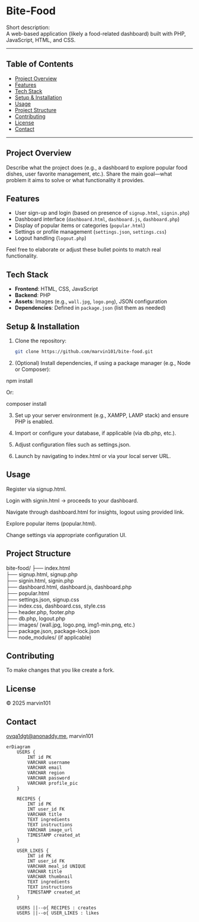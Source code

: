 # Bite-Food

Short description:  
A web-based application (likely a food-related dashboard) built with PHP, JavaScript, HTML, and CSS.

---

##  Table of Contents
- [Project Overview](#project-overview)  
- [Features](#features)  
- [Tech Stack](#tech-stack)  
- [Setup & Installation](#setup--installation)  
- [Usage](#usage)  
- [Project Structure](#project-structure)  
- [Contributing](#contributing)  
- [License](#license)  
- [Contact](#contact)

---

## Project Overview  
Describe what the project does (e.g., a dashboard to explore popular food dishes, user favorite management, etc.). Share the main goal—what problem it aims to solve or what functionality it provides.

## Features  
- User sign-up and login (based on presence of `signup.html`, `signin.php`)  
- Dashboard interface (`dashboard.html`, `dashboard.js`, `dashboard.php`)  
- Display of popular items or categories (`popular.html`)  
- Settings or profile management (`settings.json`, `settings.css`)  
- Logout handling (`logout.php`)  

Feel free to elaborate or adjust these bullet points to match real functionality.

## Tech Stack  
- **Frontend**: HTML, CSS, JavaScript  
- **Backend**: PHP  
- **Assets**: Images (e.g., `wall.jpg`, `logo.png`), JSON configuration  
- **Dependencies**: Defined in `package.json` (list them as needed)

## Setup & Installation  
1. Clone the repository:  
   ```bash
   git clone https://github.com/marvin101/bite-food.git

2. (Optional) Install dependencies, if using a package manager (e.g., Node or Composer):

npm install

Or:

composer install


3. Set up your server environment (e.g., XAMPP, LAMP stack) and ensure PHP is enabled.


4. Import or configure your database, if applicable (via db.php, etc.).


5. Adjust configuration files such as settings.json.


6. Launch by navigating to index.html or via your local server URL.



## Usage

Register via signup.html.

Login with signin.html → proceeds to your dashboard.

Navigate through dashboard.html for insights, logout using provided link.

Explore popular items (popular.html).

Change settings via appropriate configuration UI.


## Project Structure

bite-food/
├── index.html  
├── signup.html, signup.php  
├── signin.html, signin.php  
├── dashboard.html, dashboard.js, dashboard.php  
├── popular.html  
├── settings.json, signup.css  
├── index.css, dashboard.css, style.css  
├── header.php, footer.php  
├── db.php, logout.php  
├── images/ (wall.jpg, logo.png, img1-min.png, etc.)  
├── package.json, package-lock.json  
└── node_modules/ (if applicable)


## Contributing

To make changes that you like create a fork.

## License

© 2025 marvin101

## Contact

ovqa1dgt@anonaddy.me, marvin101

```mermaid
erDiagram
    USERS {
        INT id PK
        VARCHAR username
        VARCHAR email
        VARCHAR region
        VARCHAR password
        VARCHAR profile_pic
    }

    RECIPES {
        INT id PK
        INT user_id FK
        VARCHAR title
        TEXT ingredients
        TEXT instructions
        VARCHAR image_url
        TIMESTAMP created_at
    }

    USER_LIKES {
        INT id PK
        INT user_id FK
        VARCHAR meal_id UNIQUE
        VARCHAR title
        VARCHAR thumbnail
        TEXT ingredients
        TEXT instructions
        TIMESTAMP created_at
    }

    USERS ||--o{ RECIPES : creates
    USERS ||--o{ USER_LIKES : likes
